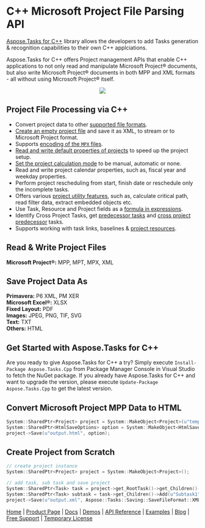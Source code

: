 # C++ Microsoft Project File Parsing API

[Aspose.Tasks for C++](https://products.aspose.com/Tasks/cpp) library allows the developers to add Tasks generation & recognition capabilities to their own C++ applciations.

Aspose.Tasks for C++ offers Project management APIs that enable C++ applications to not only read and manipulate Microsoft Project&#174; documents, but also write Microsoft Project&#174; documents in both MPP and XML formats - all without using Microsoft Project&#174; itself.

<p align="center">
<a title="Download complete Aspose.Tasks for C++ source code" href="https://github.com/aspose-Tasks/Aspose.Tasks-for-C/archive/master.zip">
<img src="https://raw.github.com/AsposeExamples/java-examples-dashboard/master/images/downloadZip-Button-Large.png" />
</a>
</p>

## Project File Processing via C++

- Convert project data to other [supported file formats](https://docs.aspose.com/tasks/cpp/supported-file-formats/).
- [Create an empty project file](https://docs.aspose.com/tasks/cpp/creating-and-saving/) and save it as XML, to stream or to Microsoft Project format.
- Supports [encoding of the `MPX` files](https://docs.aspose.com/tasks/cpp/reading-project/).
- [Read and write default properties of projects](https://docs.aspose.com/tasks/cpp/default-project-properties/) to speed up the project setup.
- [Set the project calculation mode](https://docs.aspose.com/tasks/cpp/project-calculation-modes/) to be manual, automatic or none.
- Read and write project calendar properties, such as, fiscal year and weekday properties.
- Perform project rescheduling from start, finish date or reschedule only the incomplete tasks.
- Offers various [project utility features](https://docs.aspose.com/tasks/cpp/utility-features/), such as, calculate critical path, read filter data, extract embedded objects etc.
- Use Task, Resource and Project fields as a [formula in expressions](https://docs.aspose.com/tasks/cpp/formula-expressions/).
- Identify Cross Project Tasks, get [predecessor tasks](https://docs.aspose.com/tasks/cpp/predecessor-and-successor-tasks/) and [cross project predecessor](https://docs.aspose.com/tasks/cpp/cross-project-predecessors/) tasks.
- Supports working with task links, baselines & [project resources](https://docs.aspose.com/tasks/cpp/adding-resources/).

## Read & Write Project Files

**Microsoft Project®:** MPP, MPT, MPX, XML

## Save Project Data As

**Primavera:** P6 XML, PM XER\
**Microsoft Excel®:** XLSX\
**Fixed Layout:** PDF\
**Images:** JPEG, PNG, TIF, SVG\
**Text:** TXT\
**Others:** HTML

## Get Started with Aspose.Tasks for C++

Are you ready to give Aspose.Tasks for C++ a try? Simply execute `Install-Package Aspose.Tasks.Cpp` from Package Manager Console in Visual Studio to fetch the NuGet package. If you already have Aspose.Tasks for C++ and want to upgrade the version, please execute `Update-Package Aspose.Tasks.Cpp` to get the latest version.

## Convert Microsoft Project MPP Data to HTML

```c++
System::SharedPtr<Project> project = System::MakeObject<Project>(u"template.mpp");
System::SharedPtr<HtmlSaveOptions> option = System::MakeObject<HtmlSaveOptions>();
project->Save(u"output.html", option);
```

## Create Project from Scratch

```c++
// create project instance
System::SharedPtr<Project> project = System::MakeObject<Project>();

// add task, sub task and save project
System::SharedPtr<Task> task = project->get_RootTask()->get_Children()->Add(u"Summary1");
System::SharedPtr<Task> subtask = task->get_Children()->Add(u"Subtask1");
project->Save(u"output.xml", Aspose::Tasks::Saving::SaveFileFormat::XML);
```

[Home](https://www.aspose.com/) | [Product Page](https://products.aspose.com/tasks/cpp) | [Docs](https://docs.aspose.com/tasks/cpp/) | [Demos](https://products.aspose.app/tasks/family) | [API Reference](https://apireference.aspose.com/tasks/cpp) | [Examples](https://github.com/aspose-tasks/Aspose.Tasks-for-C) | [Blog](https://blog.aspose.com/category/tasks/) | [Free Support](https://forum.aspose.com/c/tasks) | [Temporary License](https://purchase.aspose.com/temporary-license)

